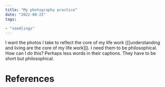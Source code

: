 ```yaml
---
title: "My photography practice"
date: "2022-08-25"
tags:

- "seedlings"
---
```


I want the photos I take to reflect the core of my life work ([[understanding and living are the core of my life work]]). I need them to be philosophical. How can I do this? Perhaps less words in their captions. They have to be short but philosophical.

# References
